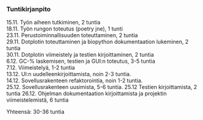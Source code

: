 ### Tuntikirjanpito  

15.11. Työn aiheen tutkiminen, 2 tuntia  
18.11. Työn rungon toteutus (poetry jne), 1 tunti  
23.11. Perustoiminnallisuuden toteuttaminen, 2 tuntia  
29.11. Dotplotin toteuttaminen ja biopython dokumentaation lukeminen, 2 tuntia  
30.11. Dotplotin viimeistely ja testien kirjoittaminen, 2 tuntia  
6.12. GC-% laskemisen, testien ja GUI:n toteutus, 3-5 tuntia  
7.12. Viimeistelyä, 1-2 tuntia  
13.12. UI:n uudelleenkirjoittamista, noin 2-3 tuntia.  
14.12. Sovellusrakenteen refaktorointia, noin 1-2 tuntia.  
25.12. Sovellusrakenteen uusimista, 5-6 tuntia.
25.12  Testien kirjoittamista, 2 tuntia
26.12. Ohjelman dokumentaation kirjoittamista ja projektin viimeistelemistä, 6 tuntia


Yhteensä: 30-36 tuntia

